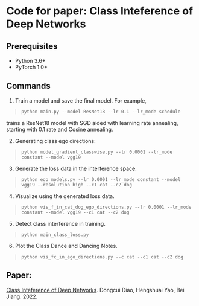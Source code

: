# Code for paper: Class Inteference of Deep Networks


## Prerequisites
- Python 3.6+
- PyTorch 1.0+

## Commands

1. Train a model and save the final model. For example, 
>`python main.py --model ResNet18 --lr 0.1 --lr_mode schedule` 

trains a ResNet18 model with SGD aided with learning rate annealing, starting with 0.1 rate and Cosine annealing. 

2. Generating class ego directions: 
>`python model_gradient_classwise.py --lr 0.0001 --lr_mode constant --model vgg19`

3. Generate the loss data in the interference space. 
>`python ego_models.py --lr 0.0001 --lr_mode constant --model vgg19 --resolution high --c1 cat --c2 dog`

4. Visualize using the generated loss data. 
>`python vis_f_in_cat_dog_ego_directions.py --lr 0.0001 --lr_mode constant --model vgg19 --c1 cat --c2 dog`

5. Detect class interference in training. 
>`python main_class_loss.py`

6. Plot the Class Dance and Dancing Notes. 
>`python vis_fc_in_ego_directions.py --c cat --c1 cat --c2 dog`

## Paper:
[Class Inteference of Deep Networks](https://arxiv.org/abs/2211.01370). Dongcui Diao, Hengshuai Yao, Bei Jiang. 2022. 
